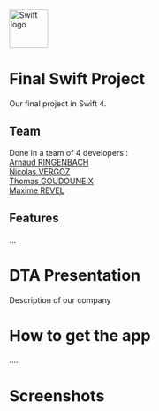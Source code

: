 <img src="https://swift.org/assets/images/swift.svg" alt="Swift logo" height="70" >

# Final Swift Project

Our final project in Swift 4.

## Team
Done in a team of 4 developers :  
[Arnaud RINGENBACH](https://github.com/newatox)  
[Nicolas VERGOZ](https://github.com/nicolasvergoz)  
[Thomas GOUDOUNEIX](https://github.com/Nilmanduil)  
[Maxime REVEL](https://github.com/Cocatrix)  

## Features

...

# DTA Presentation

Description of our company

# How to get the app

....

# Screenshots
<!---![Screen](filename.png)-->
